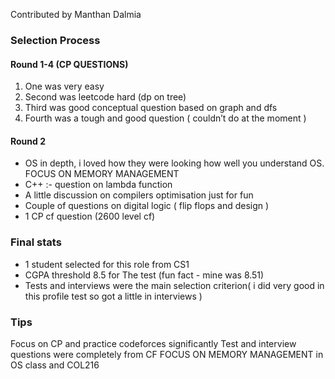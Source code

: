 Contributed by Manthan Dalmia

### Selection Process

#### Round 1-4 (CP QUESTIONS)
1. One was very easy
2. Second was leetcode hard (dp on tree)
3. Third was good conceptual question based on graph and dfs
4. Fourth was a tough and good question ( couldn’t do at the moment )

#### Round 2
- OS in depth, i loved how they were looking how well you understand OS. FOCUS ON MEMORY MANAGEMENT 
- C++ :- question on lambda function 
- A little discussion on compilers optimisation just for fun 
- Couple of questions on digital logic ( flip flops and design )
- 1 CP cf question (2600 level cf)

### Final stats

- 1 student selected for this role from CS1
- CGPA threshold 8.5 for The test (fun fact - mine was 8.51)
- Tests and interviews were the main selection criterion( i did very good in this profile test so got a little in interviews )

### Tips

Focus on CP and practice codeforces significantly
Test and interview questions were completely from CF
FOCUS ON MEMORY MANAGEMENT in OS class and COL216

